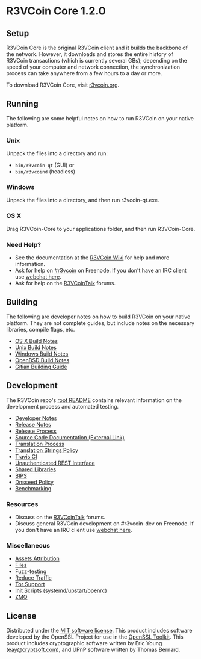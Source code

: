 R3VCoin Core 1.2.0
=====================

Setup
---------------------
R3VCoin Core is the original R3VCoin client and it builds the backbone of the network. However, it downloads and stores the entire history of R3VCoin transactions (which is currently several GBs); depending on the speed of your computer and network connection, the synchronization process can take anywhere from a few hours to a day or more.

To download R3VCoin Core, visit [r3vcoin.org](https://r3vcoin.org).

Running
---------------------
The following are some helpful notes on how to run R3VCoin on your native platform.

### Unix

Unpack the files into a directory and run:

- `bin/r3vcoin-qt` (GUI) or
- `bin/r3vcoind` (headless)

### Windows

Unpack the files into a directory, and then run r3vcoin-qt.exe.

### OS X

Drag R3VCoin-Core to your applications folder, and then run R3VCoin-Core.

### Need Help?

* See the documentation at the [R3VCoin Wiki](https://r3vcoin.info/)
for help and more information.
* Ask for help on [#r3vcoin](http://webchat.freenode.net?channels=r3vcoin) on Freenode. If you don't have an IRC client use [webchat here](http://webchat.freenode.net?channels=r3vcoin).
* Ask for help on the [R3VCoinTalk](https://r3vcointalk.io/) forums.

Building
---------------------
The following are developer notes on how to build R3VCoin on your native platform. They are not complete guides, but include notes on the necessary libraries, compile flags, etc.

- [OS X Build Notes](build-osx.md)
- [Unix Build Notes](build-unix.md)
- [Windows Build Notes](build-windows.md)
- [OpenBSD Build Notes](build-openbsd.md)
- [Gitian Building Guide](gitian-building.md)

Development
---------------------
The R3VCoin repo's [root README](/README.md) contains relevant information on the development process and automated testing.

- [Developer Notes](developer-notes.md)
- [Release Notes](release-notes.md)
- [Release Process](release-process.md)
- [Source Code Documentation (External Link)](https://dev.visucore.com/r3vcoin/doxygen/)
- [Translation Process](translation_process.md)
- [Translation Strings Policy](translation_strings_policy.md)
- [Travis CI](travis-ci.md)
- [Unauthenticated REST Interface](REST-interface.md)
- [Shared Libraries](shared-libraries.md)
- [BIPS](bips.md)
- [Dnsseed Policy](dnsseed-policy.md)
- [Benchmarking](benchmarking.md)

### Resources
* Discuss on the [R3VCoinTalk](https://r3vcointalk.io/) forums.
* Discuss general R3VCoin development on #r3vcoin-dev on Freenode. If you don't have an IRC client use [webchat here](http://webchat.freenode.net/?channels=r3vcoin-dev).

### Miscellaneous
- [Assets Attribution](assets-attribution.md)
- [Files](files.md)
- [Fuzz-testing](fuzzing.md)
- [Reduce Traffic](reduce-traffic.md)
- [Tor Support](tor.md)
- [Init Scripts (systemd/upstart/openrc)](init.md)
- [ZMQ](zmq.md)

License
---------------------
Distributed under the [MIT software license](/COPYING).
This product includes software developed by the OpenSSL Project for use in the [OpenSSL Toolkit](https://www.openssl.org/). This product includes
cryptographic software written by Eric Young ([eay@cryptsoft.com](mailto:eay@cryptsoft.com)), and UPnP software written by Thomas Bernard.
